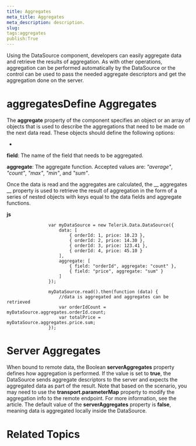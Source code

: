 ```yaml
---
title: Aggregates
meta_title: Aggregates
meta_description: description.
slug: 
tags:aggregates
publish:True
---
```



Using the DataSource component, developers can easily aggregate data and retrieve the results of aggregation. As with other operations, aggregation can
				be performed automatically by the DataSource or the control can be used to pass the needed aggregate descriptors and get the aggregation done on the
				server.
			

# aggregatesDefine Aggregates

The __aggregate__
					property of the component specifies an object or an array of objects that is used to describe the aggregations that need to be made on the next data
					read. These objects should define the following options:
				

* 

__field__: The name of the field that needs to be aggregated.
						

__aggregate__: The aggregate function. Accepted values are: *"average"*,
							*"count"*, *"max"*, *"min"*, and
							*"sum"*.
						

Once the data is read and the aggregates are calculated, the __
						aggregates
					__ property is used to retrieve the result of aggregation
					in the form of a series of nested objects with keys equal to the data fields and aggregate functions.
				


 __js__
    


				    var myDataSource = new Telerik.Data.DataSource({
				        data: [
	                        { orderId: 1, price: 10.23 },
	                        { orderId: 2, price: 14.30 },
	                        { orderId: 3, price: 123.41 },
	                        { orderId: 4, price: 45.10 }
	                    ],
				        aggregate: [
	                        { field: "orderId", aggregate: "count" },
	                        { field: "price", aggregate: "sum" }
				        ]
				    });
	
				    myDataSource.read().then(function (data) {
				        //data is aggregated and aggregates can be retrieved
				        var orderIdCount = myDataSource.aggregates.orderId.count;
				        var totalPrice = myDataSource.aggregates.price.sum;
				    });



# Server Aggregates

When bound to remote data, the Boolean __serverAggregates__ property defines how aggregation is performed. If the value
					is set to __true__, the DataSource sends aggregate descriptors to the server and expects the aggregated data as part of the
					result. Note that based on the scenario, you may need to use the __transport.parameterMap__ property to
					modify the aggregation info to the remote endpoint. For more information, see the [](5764a8ba-3fe5-49dc-9d6c-7248f48939fc)
					article.
					The default value of the __serverAggregates__ property is __false__, meaning data is aggregated locally inside the DataSource.
				

# Related Topics
